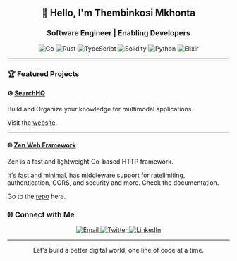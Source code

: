 <h2 align="center">👋 Hello, I'm Thembinkosi Mkhonta</h2>
<h3 align="center">Software Engineer | Enabling Developers</h3>

<p align="center">
  <img src="https://img.shields.io/badge/Go-00ADD8?style=for-the-badge&logo=go&logoColor=white" alt="Go">
  <img src="https://img.shields.io/badge/Rust-000000?style=for-the-badge&logo=rust&logoColor=white" alt="Rust">
  <img src="https://img.shields.io/badge/TypeScript-3178C6?style=for-the-badge&logo=typescript&logoColor=white" alt="TypeScript"/>
  <img src="https://img.shields.io/badge/Solidity-363636?style=for-the-badge&logo=solidity&logoColor=white" alt="Solidity">
  <img src="https://img.shields.io/badge/Python-3776AB?style=for-the-badge&logo=python&logoColor=white" alt="Python">
  <img src="https://img.shields.io/badge/Elixir-4B275F?style=for-the-badge&logo=elixir&logoColor=white" alt="Elixir">
</p>

---

### 🏆 Featured Projects

#### ⚙️ [SearchHQ](www.searchhq.org)

Build and Organize your knowledge for multimodal applications.

Visit the [website](https://www.searchhq.org).

---

#### 🌐 [Zen Web Framework](#)

Zen is a fast and lightweight Go-based HTTP framework.

It's fast and minimal, has middleware support for ratelimiting, authentication, CORS, and security and more. Check the documentation.

Go to the [repo](https://github.com/ThembinkosiThemba/zen) here.

### 🌐 Connect with Me

<p align="center">
  <a href="mailto:thembinkosimkhonta01@gmail.com">
    <img src="https://img.shields.io/badge/Email-D14836?style=for-the-badge&logo=gmail&logoColor=white" alt="Email">
  </a>
  <a href="https://twitter.com/thembinkosi_rs" target="_blank">
    <img src="https://img.shields.io/badge/Twitter-1DA1F2?style=for-the-badge&logo=twitter&logoColor=white" alt="Twitter">
  </a>
  <a href="https://www.linkedin.com/in/thembinkosi-mkhonta-b19812213/" target="_blank">
    <img src="https://img.shields.io/badge/LinkedIn-0077B5?style=for-the-badge&logo=linkedin&logoColor=white" alt="LinkedIn">
  </a>
</p>

<!-- --- -->

<!-- ### 📈 GitHub Stats

<p align="center">
  <img src="https://github-readme-stats.vercel.app/api?username=ThembinkosiThemba&show_icons=true&theme=radical" alt="GitHub Stats">
  <img src="https://github-readme-streak-stats.herokuapp.com?user=ThembinkosiThemba&theme=radical&hide_border=true" alt="GitHub Streak">
</p> -->

---

<p align="center">
  Let's build a better digital world, one line of code at a time.
</p>
